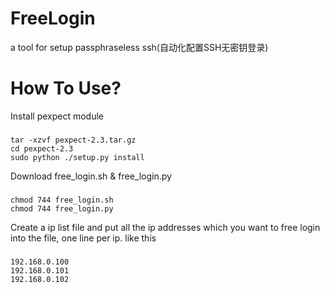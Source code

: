 FreeLogin
=========

a tool for setup passphraseless ssh(自动化配置SSH无密钥登录)

How To Use?
=========
Install pexpect module
###
    tar -xzvf pexpect-2.3.tar.gz
    cd pexpect-2.3
    sudo python ./setup.py install
  
Download free_login.sh & free_login.py
###
    chmod 744 free_login.sh
    chmod 744 free_login.py

Create a ip list file and put all the ip addresses which you want to free login into the file, one line per ip. like this
###
    192.168.0.100
    192.168.0.101
    192.168.0.102
  
